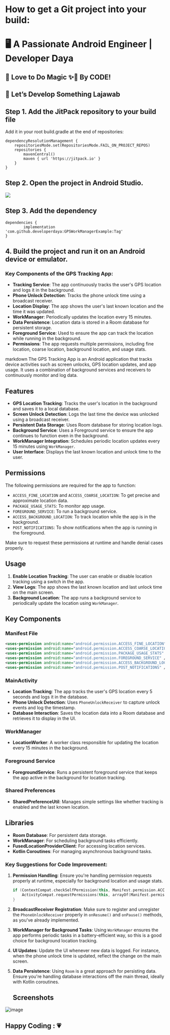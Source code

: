 # How to get a Git project into your build:
# 🖥️ A Passionate Android Engineer | Developer Daya
## 💙 Love to Do Magic ✨💫 By CODE! 
## 🎨 Let’s Develop Something Lajawab

## Step 1. Add the JitPack repository to your build file
Add it in your root build.gradle at the end of repositories:

	dependencyResolutionManagement {
		repositoriesMode.set(RepositoriesMode.FAIL_ON_PROJECT_REPOS)
		repositories {
			mavenCentral()
			maven { url 'https://jitpack.io' }
		}
	}
## Step 2. Open the project in Android Studio.

 [![](https://jitpack.io/v/developerdaya/GPSWorkManagerExample.svg)](https://jitpack.io/#developerdaya/GPSWorkManagerExample)
## Step 3. Add the dependency

	dependencies {
	        implementation 'com.github.developerdaya:GPSWorkManagerExample:Tag'
	}
## 4. Build the project and run it on an Android device or emulator.
   
 ### Key Components of the GPS Tracking App:
- **Tracking Service**: The app continuously tracks the user's GPS location and logs it in the background.
- **Phone Unlock Detection**: Tracks the phone unlock time using a broadcast receiver.
- **Location Display**: The app shows the user's last known location and the time it was updated.
- **WorkManager**: Periodically updates the location every 15 minutes.
- **Data Persistence**: Location data is stored in a Room database for persistent storage.
- **Foreground Service**: Used to ensure the app can track the location while running in the background.
- **Permissions**: The app requests multiple permissions, including fine location, coarse location, background location, and usage stats.

markdown
The GPS Tracking App is an Android application that tracks device activities such as screen unlocks, GPS location updates, and app usage. It uses a combination of background services and receivers to continuously monitor and log data.

## Features
- **GPS Location Tracking**: Tracks the user's location in the background and saves it to a local database.
- **Screen Unlock Detection**: Logs the last time the device was unlocked using a broadcast receiver.
- **Persistent Data Storage**: Uses Room database for storing location logs.
- **Background Service**: Uses a Foreground service to ensure the app continues to function even in the background.
- **WorkManager Integration**: Schedules periodic location updates every 15 minutes using `WorkManager`.
- **User Interface**: Displays the last known location and unlock time to the user.

## Permissions
The following permissions are required for the app to function:
- `ACCESS_FINE_LOCATION` and `ACCESS_COARSE_LOCATION`: To get precise and approximate location data.
- `PACKAGE_USAGE_STATS`: To monitor app usage.
- `FOREGROUND_SERVICE`: To run a background service.
- `ACCESS_BACKGROUND_LOCATION`: To track location while the app is in the background.
- `POST_NOTIFICATIONS`: To show notifications when the app is running in the foreground.

Make sure to request these permissions at runtime and handle denial cases properly.

## Usage
1. **Enable Location Tracking**: The user can enable or disable location tracking using a switch in the app.
2. **View Logs**: The app shows the last known location and last unlock time on the main screen.
3. **Background Location**: The app runs a background service to periodically update the location using `WorkManager`.

## Key Components

### Manifest File
```xml
<uses-permission android:name="android.permission.ACCESS_FINE_LOCATION" />
<uses-permission android:name="android.permission.ACCESS_COARSE_LOCATION" />
<uses-permission android:name="android.permission.PACKAGE_USAGE_STATS" />
<uses-permission android:name="android.permission.FOREGROUND_SERVICE" />
<uses-permission android:name="android.permission.ACCESS_BACKGROUND_LOCATION" />
<uses-permission android:name="android.permission.POST_NOTIFICATIONS" />
```

### MainActivity
- **Location Tracking**: The app tracks the user's GPS location every 5 seconds and logs it in the database.
- **Phone Unlock Detection**: Uses `PhoneUnlockReceiver` to capture unlock events and log the timestamp.
- **Database Interaction**: Saves the location data into a Room database and retrieves it to display in the UI.

### WorkManager
- **LocationWorker**: A worker class responsible for updating the location every 15 minutes in the background.

### Foreground Service
- **ForegroundService**: Runs a persistent foreground service that keeps the app active in the background for location tracking.

### Shared Preferences
- **SharedPreferenceUtil**: Manages simple settings like whether tracking is enabled and the last known location.

## Libraries
- **Room Database**: For persistent data storage.
- **WorkManager**: For scheduling background tasks efficiently.
- **FusedLocationProviderClient**: For accessing location services.
- **Kotlin Coroutines**: For managing asynchronous background tasks.
### Key Suggestions for Code Improvement:

1. **Permission Handling**: 
   Ensure you're handling permission requests properly at runtime, especially for background location and usage stats.
   
   ```kotlin
   if (ContextCompat.checkSelfPermission(this, Manifest.permission.ACCESS_FINE_LOCATION) != PackageManager.PERMISSION_GRANTED) {
       ActivityCompat.requestPermissions(this, arrayOf(Manifest.permission.ACCESS_FINE_LOCATION), PERMISSION_REQUEST_CODE)
   }
   ```

2. **BroadcastReceiver Registration**: 
   Make sure to register and unregister the `PhoneUnlockReceiver` properly in `onResume()` and `onPause()` methods, as you've already implemented.

3. **WorkManager for Background Tasks**: 
   Using `WorkManager` ensures the app performs periodic tasks in a battery-efficient way, so this is a good choice for background location tracking.

4. **UI Updates**: 
   Update the UI whenever new data is logged. For instance, when the phone unlock time is updated, reflect the change on the main screen.

5. **Data Persistence**: 
   Using `Room` is a great approach for persisting data. Ensure you're handling database interactions off the main thread, ideally with Kotlin coroutines.
   ## Screenshots
![image](https://github.com/user-attachments/assets/3077e4fa-1626-4dd9-8da0-94738c86f31b) 


## Happy Coding : 💗
